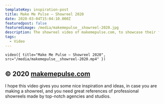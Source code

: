 ```yaml
---
templateKey: inspiration-post
title: Make Me Pulse — Showreel 2020
date: 2020-03-04T15:04:10.000Z
featuredpost: false
featuredimage: /media/makemepulse__showreel-2020.jpg
description: The showreel video of makemepulse.com, to showcase their featured projects and work on a gorgeous video.
tags:
  - Video
---
```


`video({ title="Make Me Pulse — Showreel 2020", src="/media/makemepulse__showreel-2020.mp4" })`

## © 2020 [makemepulse.com](https://www.makemepulse.com)

I hope this video gives you some nice inspiration and ideas, in case you are making a showreel, and you need great references of professional showreels made by top-notch agencies and studios.
